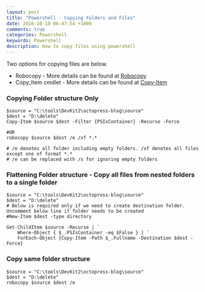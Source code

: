 ```yaml
---
layout: post
title: "Powershell - Copying Folders and Files"
date: 2016-10-10 06:47:54 +1000
comments: true
categories: Powershell
keywords: Powershell
description: How to copy files using powershell
---
```



Two options for copying files are below.



- Robocopy - More details can be found at [Robocopy](https://technet.microsoft.com/en-us/library/cc733145.aspx)
- Copy_Item cmdlet - More details can be found at [Copy-Item](https://msdn.microsoft.com/en-us/powershell/reference/5.1/microsoft.powershell.management/copy-item)


### Copying Folder structure Only ###
``` plain
$source = "C:\tools\DevKit2\octopress-blog\source"
$dest = "D:\delete"
Copy-Item $source $dest -Filter {PSIsContainer} -Recurse -Force

#OR
robocopy $source $dest /e /xf *.*

# /e denotes all folder including empty folders. /xf denotes all files except one of format *.*
# /e can be replaced with /s for ignoring empty folders
```

### Flattening Folder structure - Copy all files from nested folders to a single folder ###

``` plain
$source = "C:\tools\DevKit2\octopress-blog\source"
$dest = "D:\delete"
# Below is required only if we need to create destination folder. Uncomment below line if folder needs to be created
#New-Item $dest -type directory 

Get-ChildItem $source -Recurse | `
    Where-Object { $_.PSIsContainer -eq $False } | `
    ForEach-Object {Copy-Item -Path $_.Fullname -Destination $dest -Force} 
```

### Copy same folder structure ###
``` plain
$source = "C:\tools\DevKit2\octopress-blog\source"
$dest = "D:\delete"
robocopy $source $dest /e
```